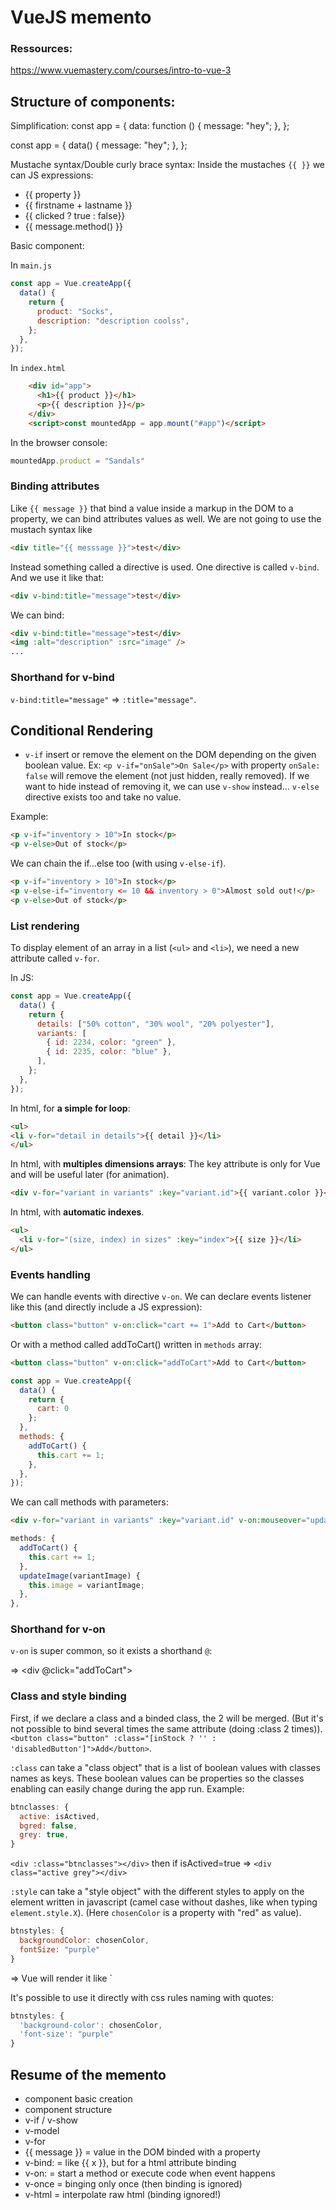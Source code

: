 # VueJS memento

### Ressources:
https://www.vuemastery.com/courses/intro-to-vue-3


## Structure of components:

Simplification:
const app = {
  data: function () {
    message: "hey";
  },
};

const app = {
  data() {
    message: "hey";
  },
};

Mustache syntax/Double curly brace syntax:
Inside the mustaches `{{ }}` we can  JS expressions:
- {{ property }}
- {{ firstname + lastname }}
- {{ clicked ? true : false}}
- {{ message.method() }}


Basic component:

In `main.js`
```javascript
const app = Vue.createApp({
  data() {
    return {
      product: "Socks",
      description: "description coolss",
    };
  },
});
````
In `index.html`
```html
    <div id="app">
      <h1>{{ product }}</h1>
      <p>{{ description }}</p>
    </div>
    <script>const mountedApp = app.mount("#app")</script>
```

In the browser console:
```javascript
mountedApp.product = "Sandals"
```

### Binding attributes
Like `{{ message }}` that bind a value inside a markup in the DOM to a property, we can bind attributes values as well. We are not going to use the mustach syntax like 

```html
<div title="{{ messsage }}">test</div>
```

 Instead something called a directive is used. One directive is called `v-bind`. And we use it like that:
 ```html
<div v-bind:title="message">test</div>
```
We can bind: 
 ```html
<div v-bind:title="message">test</div>
<img :alt="description" :src="image" />
...
```

### Shorthand for v-bind
`v-bind:title="message"` => `:title="message"`.

## Conditional Rendering
- `v-if` insert or remove the element on the DOM depending on the given boolean value. 
Ex: `<p v-if="onSale">On Sale</p>` with property `onSale: false` will remove the element (not just hidden, really removed). If we want to hide instead of removing it, we can use `v-show` instead...
`v-else` directive exists too and take no value.

Example:
```html
<p v-if="inventory > 10">In stock</p>
<p v-else>Out of stock</p>
```

We can chain the if...else too (with using `v-else-if`).
```html
<p v-if="inventory > 10">In stock</p>
<p v-else-if="inventory <= 10 && inventory > 0">Almost sold out!</p>
<p v-else>Out of stock</p>
```

### List rendering
To display element of an array in a list (`<ul>` and `<li>`), we need a new attribute called `v-for`.

In JS:
```javascript
const app = Vue.createApp({
  data() {
    return {
      details: ["50% cotton", "30% wool", "20% polyester"],
      variants: [
        { id: 2234, color: "green" },
        { id: 2235, color: "blue" },
      ],
    };
  },
});
```

In html, for **a simple for loop**:
```html
<ul>
<li v-for="detail in details">{{ detail }}</li>
</ul>
```

In html, with **multiples dimensions arrays**:
The key attribute is only for Vue and will be useful later (for animation).
```html
<div v-for="variant in variants" :key="variant.id">{{ variant.color }}</div>
```

In html, with **automatic indexes**.
```html
<ul>
  <li v-for="(size, index) in sizes" :key="index">{{ size }}</li>
</ul>
```

### Events handling
We can handle events with directive `v-on`. We can declare events listener like this (and directly include a JS expression):
```html
<button class="button" v-on:click="cart += 1">Add to Cart</button>
```

Or with a method called addToCart() written in `methods` array: 
```html
<button class="button" v-on:click="addToCart">Add to Cart</button>
```

```javascript
const app = Vue.createApp({
  data() {
    return {
      cart: 0
    };
  },
  methods: {
    addToCart() {
      this.cart += 1;
    },
  },
});
```

We can call methods with parameters:

```html
<div v-for="variant in variants" :key="variant.id" v-on:mouseover="updateImage(variant.image)">{{ variant.color }}</div>
```

```javascript
methods: {
  addToCart() {
    this.cart += 1;
  },
  updateImage(variantImage) {
    this.image = variantImage;
  },
},
```

### Shorthand for v-on
`v-on` is super common, so it exists a shorthand `@`: <div v-on:click="addToCart"></div> => <div @click="addToCart"></div>

### Class and style binding
First, if we declare a class and a binded class, the 2 will be merged. (But it's not possible to bind several times the same attribute (doing :class 2 times)).
`<button class="button" :class="[inStock ? '' : 'disabledButton']">Add</button>`.

`:class` can take a "class object" that is a list of boolean values with classes names as keys. These boolean values can be properties so the classes enabling can easily change during the app run.
Example:
```javascript
btnclasses: {
  active: isActived,
  bgred: false,
  grey: true,
}
```

`<div :class="btnclasses"></div>` then if isActived=true => `<div class="active grey"></div>`



`:style` can take a "style object" with the different styles to apply on the element written in javascript (camel case without dashes, like when typing `element.style.X`). (Here `chosenColor` is a property with "red" as value).
```javascript
btnstyles: {
  backgroundColor: chosenColor,
  fontSize: "purple"
}
```
=> Vue will render it like `<div style="background-color: red; font-size: purple;"></div>

It's possible to use it directly with css rules naming with quotes:
```javascript
btnstyles: {
  'background-color': chosenColor,
  'font-size': "purple"
}
```

## Resume of the memento
- component basic creation
- component structure
- v-if / v-show
- v-model
- v-for
- {{ message }} = value in the DOM binded with a property
- v-bind:<attribute> = like {{ x }}, but for a html attribute binding
- v-on:<eventname> = start a method or execute code when event happens
- v-once = binging only once (then binding is ignored)
- v-html = interpolate raw html (binding ignored!)
